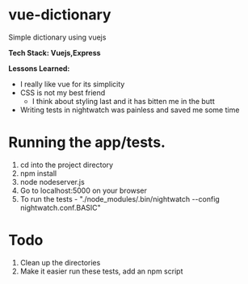 # vue-dictionary

Simple dictionary using vuejs

**Tech Stack: Vuejs,Express**

**Lessons Learned:** 
* I really like vue for its simplicity
* CSS is not my best friend
  * I think about styling last and it has bitten me in the butt
* Writing tests in nightwatch was painless and saved me some time

# Running the app/tests.
1. cd into the project directory
2. npm install
2. node nodeserver.js
3. Go to localhost:5000 on your browser
4. To run the tests -  "./node_modules/.bin/nightwatch --config nightwatch.conf.BASIC"



# Todo
1. Clean up the directories
2. Make it easier run these tests, add an npm script
